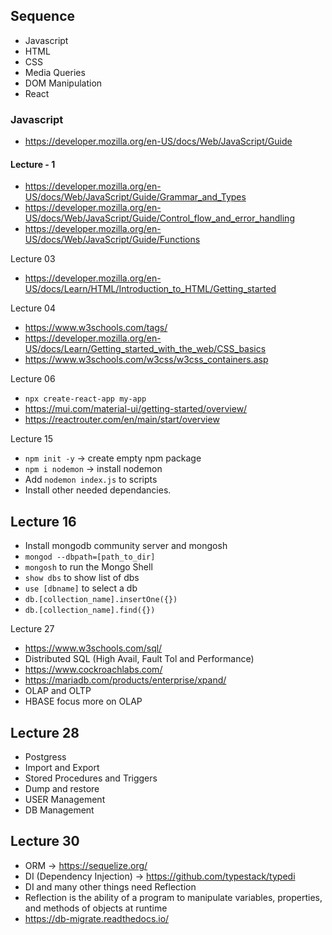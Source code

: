 ## Sequence

- Javascript
- HTML
- CSS
- Media Queries
- DOM Manipulation
- React


### Javascript
- https://developer.mozilla.org/en-US/docs/Web/JavaScript/Guide

#### Lecture - 1
- https://developer.mozilla.org/en-US/docs/Web/JavaScript/Guide/Grammar_and_Types
- https://developer.mozilla.org/en-US/docs/Web/JavaScript/Guide/Control_flow_and_error_handling
- https://developer.mozilla.org/en-US/docs/Web/JavaScript/Guide/Functions


Lecture 03
- https://developer.mozilla.org/en-US/docs/Learn/HTML/Introduction_to_HTML/Getting_started


Lecture 04
- https://www.w3schools.com/tags/
- https://developer.mozilla.org/en-US/docs/Learn/Getting_started_with_the_web/CSS_basics
- https://www.w3schools.com/w3css/w3css_containers.asp

Lecture 06
- `npx create-react-app my-app`
- https://mui.com/material-ui/getting-started/overview/
- https://reactrouter.com/en/main/start/overview


Lecture 15

- `npm init -y`  -> create empty npm package
- `npm i nodemon` -> install nodemon
- Add `nodemon index.js` to scripts 
- Install other needed dependancies.

## Lecture 16

- Install mongodb community server and mongosh
- `mongod --dbpath=[path_to_dir]`
- `mongosh` to run the Mongo Shell 
- `show dbs` to show list of dbs
- `use [dbname]` to select a db
- `db.[collection_name].insertOne({})`
- `db.[collection_name].find({})`


Lecture 27
- https://www.w3schools.com/sql/
- Distributed SQL (High Avail, Fault Tol and Performance)
- https://www.cockroachlabs.com/
- https://mariadb.com/products/enterprise/xpand/
- OLAP and OLTP
- HBASE focus more on OLAP


## Lecture 28
- Postgress
- Import and Export
- Stored Procedures and Triggers
- Dump and restore
- USER Management
- DB Management

## Lecture 30
- ORM -> https://sequelize.org/
- DI (Dependency Injection) -> https://github.com/typestack/typedi
- DI and many other things need Reflection
-  Reflection is the ability of a program to manipulate variables, properties, and methods of objects at runtime
- https://db-migrate.readthedocs.io/










